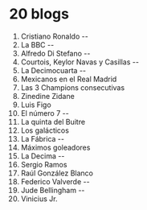 # 20 blogs

1. Cristiano Ronaldo --
1. La BBC --
1. Alfredo Di Stefano --
1. Courtois, Keylor Navas y Casillas --
1. La Decimocuarta --
1. Mexicanos en el Real Madrid
1. Las 3 Champions consecutivas
1. Zinedine Zidane
1. Luis Figo
1. El número 7 --
1. La quinta del Buitre
1. Los galácticos
1. La Fábrica --
1. Máximos goleadores
1. La Decima --
1. Sergio Ramos
1. Raúl González Blanco
1. Federico Valverde --
1. Jude Bellingham --
1. Vinicius Jr.